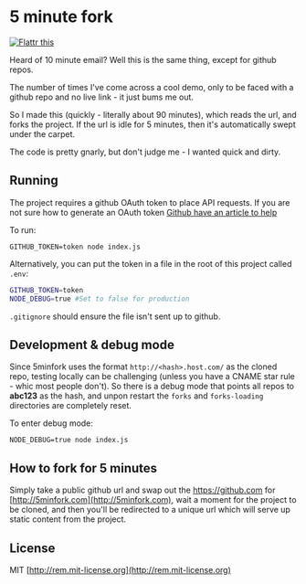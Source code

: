 # 5 minute fork

[![Flattr this](http://api.flattr.com/button/flattr-badge-large.png)](http://flattr.com/thing/1463468/remy5minutefork-on-GitHub)

Heard of 10 minute email? Well this is the same thing, except for github repos.

The number of times I've come across a cool demo, only to be faced with a github repo and no live link - it just bums me out.

So I made this (quickly - literally about 90 minutes), which reads the url, and forks the project. If the url is idle for 5 minutes, then it's automatically swept under the carpet.

The code is pretty gnarly, but don't judge me - I wanted quick and dirty.

## Running

The project requires a github OAuth token to place API requests. If you are not sure how to generate an OAuth token [Github have an article to help](https://help.github.com/articles/creating-an-access-token-for-command-line-use/)

To run:

    GITHUB_TOKEN=token node index.js

Alternatively, you can put the token in a file in the root of this project called `.env`:

```BASH
GITHUB_TOKEN=token
NODE_DEBUG=true #Set to false for production
```

`.gitignore` should ensure the file isn't sent up to github.

## Development & debug mode

Since 5minfork uses the format `http://<hash>.host.com/` as the cloned repo, testing locally can be challenging (unless you have a CNAME star rule - whic most people don't). So there is a debug mode that points all repos to **abc123** as the hash, and unpon restart the `forks` and `forks-loading` directories are completely reset.

To enter debug mode:

    NODE_DEBUG=true node index.js

## How to fork for 5 minutes

Simply take a public github url and swap out the https://github.com for [http://5minfork.com](http://5minfork.com), wait a moment for the project to be cloned, and then you'll be redirected to a unique url which will serve up static content from the project.

## License

MIT [http://rem.mit-license.org](http://rem.mit-license.org)
